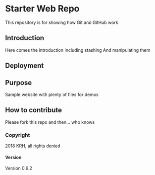# Starter Web Repo

This repository is for showing how Git and GitHub work

## Introduction

Here comes the introduction
Including stashing
And manipulating them

## Deployment

## Purpose

Sample website with plenty of files for demos

## How to contribute

Please fork this repo and then... who knows

### Copyright

2018 KRH, all rights denied

#### Version

Version 0.9.2
